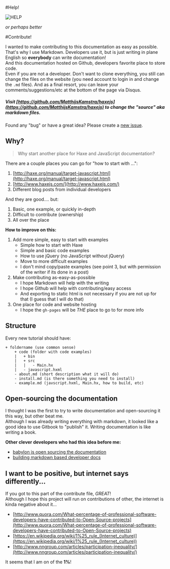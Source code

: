 #Help!

![HELP](http://lorempixel.com/800/200/technics/HELP/)

_or perhaps better_

#Contribute!

I wanted to make contributing to this documentation as easy as possible.  
That's why I use Markdown. Developers use it, but is just writing in plane English so **everybody** can write documentation!  
And this documentation hosted on Github, developers favorite place to store code.  
Even if you are not a developer. Don't want to clone everything, you still can change the files on the website (you need account to login in and change the `.md` files).
And as a final resort, you can leave your comments/suggestions/etc at the bottom of the page via Disqus.


##### Visit [https://github.com/MatthijsKamstra/haxejs](https://github.com/MatthijsKamstra/haxejs) to change the "source" aka markdown files.

Found any "bug" or have a great idea? Please create a [new issue](https://github.com/MatthijsKamstra/haxejs/issues/new).


## Why?

> Why start another place for Haxe and JavaScript documentation?

There are a couple places you can go for "how to start with ...":   

1. [http://haxe.org/manual/target-javascript.html](http://haxe.org/manual/target-javascript.html) 
2. [http://www.haxejs.com/](http://www.haxejs.com/)
3. Different blog posts from individual developers

And they are good.... but:

1. Basic, one example, or quickly in-depth
2. Difficult to contribute (ownership)
3. All over the place

**How to improve on this:**

1. Add more simple, easy to start with examples
	* Simple how to start with Haxe
	* Simple and basic code examples
	* How to use jQuery (no JavaScript without jQuery)
	* Move to more difficult examples
	* I don't mind copy/paste examples (see point 3, but with permission of the writer if its done in a post) 
2. Make contributing as-easy-as-possible
	* I hope Markdown will help with the writing
	* I hope Github will help with contributing/easy access
	* And exporting to static html is not necessary if you are not up for that (I guess that I will do that)
3. One place for code and website hosting 
	* I hope the `gh-pages` will be *THE* place to go to for more info



## Structure

Every new tutorial should have:

```
+ foldername (use common sense)
	+ code (folder with code examples)
	|	+ bin
	|	+ src
	|	|	- Main.hx
	|	- javascript.hxml
	- about.md (short description what it will do)
	- install.md (is there something you need to install)
	- example.md (javscript.hxml, Main.hx, how to build, etc)

```

## Open-sourcing the documentation

I thought I was the first to try to write documentation and open-sourcing it this way, but other beat me.  
Although I was already writing everything with markdown, it looked like a good idea to use Gitbook to "publish" it. Writing documentation is like writing a book.

**Other clever developers who had this idea before me:**  

* [babylon js open sourcing the documentation](http://blogs.msdn.com/b/eternalcoding/archive/2015/08/11/babylon-js-open-sourcing-the-documentation.aspx)
* [building markdown based developer docs](https://medium.com/code-stories/building-markdown-based-developer-docs-87c0317c56f7)



## I want to be positive, but internet says differently...

If you got to this part of the contribute file, *GREAT*!  
Although I hope this project will run on contributions of other, the internet is kinda negative about it...

* [http://www.quora.com/What-percentage-of-professional-software-developers-have-contributed-to-Open-Source-projects](http://www.quora.com/What-percentage-of-professional-software-developers-have-contributed-to-Open-Source-projects)
* [https://en.wikipedia.org/wiki/1%25_rule_(Internet_culture)](https://en.wikipedia.org/wiki/1%25_rule_(Internet_culture))
* [http://www.nngroup.com/articles/participation-inequality/](http://www.nngroup.com/articles/participation-inequality/)

It seems that I am on of the **1%**!
